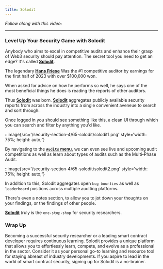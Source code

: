 ```yaml
---
title: Solodit
---
```


_Follow along with this video:_

---

### Level Up Your Security Game with Solodit

Anybody who aims to excel in competitive audits and enhance their grasp of Web3 security should pay attention. The secret tool you need to get an edge? It's called [**Solodit**](https://solodit.xyz/).

The legendary [**Hans Friese**](https://twitter.com/hansfriese?lang=en) Was the #1 competitive auditor by earnings for the first half of 2023 with over $100,000 won.

When asked for advice on how he performs so well, he says one of the most beneficial things he does is reading the reports of other auditors.

Thus [**Solodit**](https://solodit.xyz/) was born. [**Solodit**](https://solodit.xyz/) aggregates publicly available security reports from across the industry into a single convenient aveneue to search and sort through.

Once logged in you should see something like this, a clean UI through which you can search and filter by anything you'd like.

::image{src='/security-section-4/65-solodit/solodit1.png' style='width: 75%; height: auto;'}

By navigating to the [**`Audits` menu**](https://solodit.xyz/audit), we can even see live and upcoming audit competitions as well as learn about types of audits such as the Multi-Phase Audit.

::image{src='/security-section-4/65-solodit/solodit2.png' style='width: 75%; height: auto;'}

In addition to this, Solodit aggregates open `bug bounties` as well as `leaderboard` positions across multiple auditing platforms.

There's even a notes section, to allow you to jot down your thoughts on your findings, or the findings of other people.

[**Solodit**](https://solodit.xyz/) truly is the `one-stop-shop` for security researchers.

### Wrap Up

Becoming a successful security researcher or a leading smart contract developer requires continuous learning. Solodit provides a unique platform that allows you to effortlessly learn, compete, and evolve as a professional in the sector. Consider it as your personal go-to learning and resource tool for staying abreast of industry developments. If you aspire to lead in the world of smart contract security, signing up for Solodit is a no-brainer.
